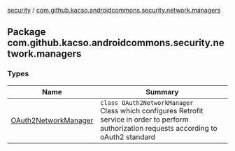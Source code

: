 [security](../index.md) / [com.github.kacso.androidcommons.security.network.managers](./index.md)

## Package com.github.kacso.androidcommons.security.network.managers

### Types

| Name | Summary |
|---|---|
| [OAuth2NetworkManager](-o-auth2-network-manager/index.md) | `class OAuth2NetworkManager`<br>Class which configures Retrofit service in order to perform authorization requests according to oAuth2 standard |
